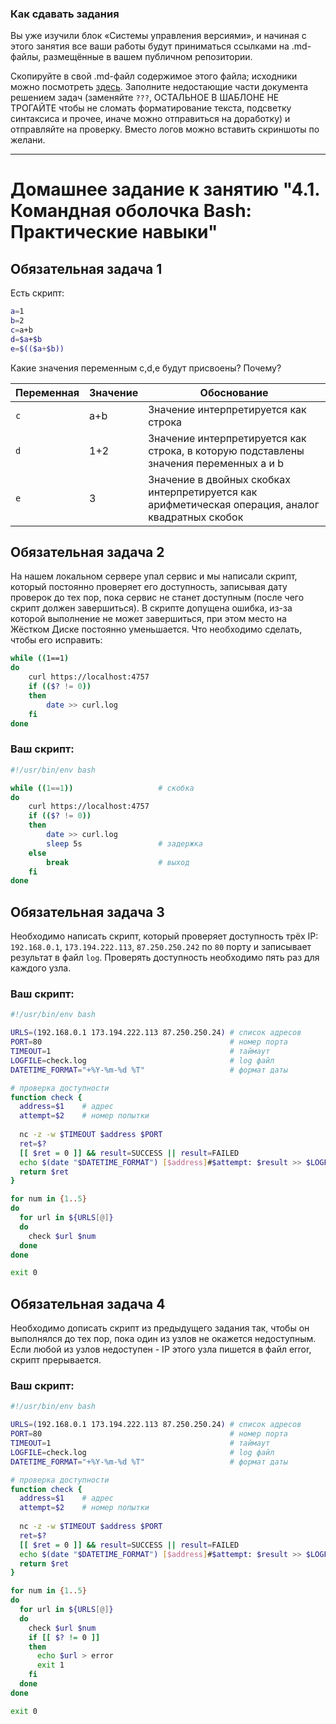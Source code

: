 ### Как сдавать задания

Вы уже изучили блок «Системы управления версиями», и начиная с этого занятия все ваши работы будут приниматься ссылками на .md-файлы, размещённые в вашем публичном репозитории.

Скопируйте в свой .md-файл содержимое этого файла; исходники можно посмотреть [здесь](https://raw.githubusercontent.com/netology-code/sysadm-homeworks/devsys10/04-script-01-bash/README.md). Заполните недостающие части документа решением задач (заменяйте `???`, ОСТАЛЬНОЕ В ШАБЛОНЕ НЕ ТРОГАЙТЕ чтобы не сломать форматирование текста, подсветку синтаксиса и прочее, иначе можно отправиться на доработку) и отправляйте на проверку. Вместо логов можно вставить скриншоты по желани.

---


# Домашнее задание к занятию "4.1. Командная оболочка Bash: Практические навыки"

## Обязательная задача 1

Есть скрипт:
```bash
a=1
b=2
c=a+b
d=$a+$b
e=$(($a+$b))
```

Какие значения переменным c,d,e будут присвоены? Почему?

| Переменная  | Значение | Обоснование |
| ------------- | ------------- | ------------- |
| `c`  | a+b  | Значение интерпретируется как строка |
| `d`  | 1+2  | Значение интерпретируется как строка, в которую подставлены значения переменных a и b |
| `e`  | 3    | Значение в двойных скобках интерпретируется как арифметическая операция, аналог квадратных скобок |


## Обязательная задача 2
На нашем локальном сервере упал сервис и мы написали скрипт, который постоянно проверяет его доступность, записывая дату проверок до тех пор, пока сервис не станет доступным (после чего скрипт должен завершиться). В скрипте допущена ошибка, из-за которой выполнение не может завершиться, при этом место на Жёстком Диске постоянно уменьшается. Что необходимо сделать, чтобы его исправить:
```bash
while ((1==1)
do
	curl https://localhost:4757
	if (($? != 0))
	then
		date >> curl.log
	fi
done
```

### Ваш скрипт:
```bash
#!/usr/bin/env bash

while ((1==1))                   # скобка
do
    curl https://localhost:4757
    if (($? != 0))
    then
        date >> curl.log
        sleep 5s                 # задержка
    else
        break                    # выход
    fi
done
```

## Обязательная задача 3
Необходимо написать скрипт, который проверяет доступность трёх IP: `192.168.0.1`, `173.194.222.113`, `87.250.250.242` по `80` порту и записывает результат в файл `log`. Проверять доступность необходимо пять раз для каждого узла.

### Ваш скрипт:
```bash
#!/usr/bin/env bash

URLS=(192.168.0.1 173.194.222.113 87.250.250.24) # список адресов
PORT=80                                          # номер порта
TIMEOUT=1                                        # таймаут
LOGFILE=check.log                                # log файл
DATETIME_FORMAT="+%Y-%m-%d %T"                   # формат даты

# проверка доступности
function check {
  address=$1    # адрес
  attempt=$2    # номер попытки
  
  nc -z -w $TIMEOUT $address $PORT
  ret=$?
  [[ $ret = 0 ]] && result=SUCCESS || result=FAILED
  echo $(date "$DATETIME_FORMAT") [$address]#$attempt: $result >> $LOGFILE
  return $ret
}

for num in {1..5}
do
  for url in ${URLS[@]}
  do
    check $url $num
  done
done

exit 0
```

## Обязательная задача 4
Необходимо дописать скрипт из предыдущего задания так, чтобы он выполнялся до тех пор, пока один из узлов не окажется недоступным. Если любой из узлов недоступен - IP этого узла пишется в файл error, скрипт прерывается.

### Ваш скрипт:
```bash
#!/usr/bin/env bash

URLS=(192.168.0.1 173.194.222.113 87.250.250.24) # список адресов
PORT=80                                          # номер порта
TIMEOUT=1                                        # таймаут
LOGFILE=check.log                                # log файл
DATETIME_FORMAT="+%Y-%m-%d %T"                   # формат даты

# проверка доступности
function check {
  address=$1    # адрес
  attempt=$2    # номер попытки
  
  nc -z -w $TIMEOUT $address $PORT
  ret=$?
  [[ $ret = 0 ]] && result=SUCCESS || result=FAILED
  echo $(date "$DATETIME_FORMAT") [$address]#$attempt: $result >> $LOGFILE
  return $ret
}

for num in {1..5}
do
  for url in ${URLS[@]}
  do
    check $url $num
    if [[ $? != 0 ]]
    then
      echo $url > error
      exit 1
    fi
  done
done

exit 0
```
